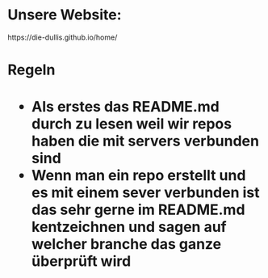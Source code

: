 <h1>Unsere Website:</h1>
https://die-dullis.github.io/home/

<h1>Regeln<h1>

- Als erstes das README.md durch zu lesen weil wir repos haben die mit servers verbunden sind
- Wenn man ein repo erstellt und es mit einem sever verbunden ist das sehr gerne im README.md kentzeichnen und sagen auf welcher branche das ganze überprüft wird

